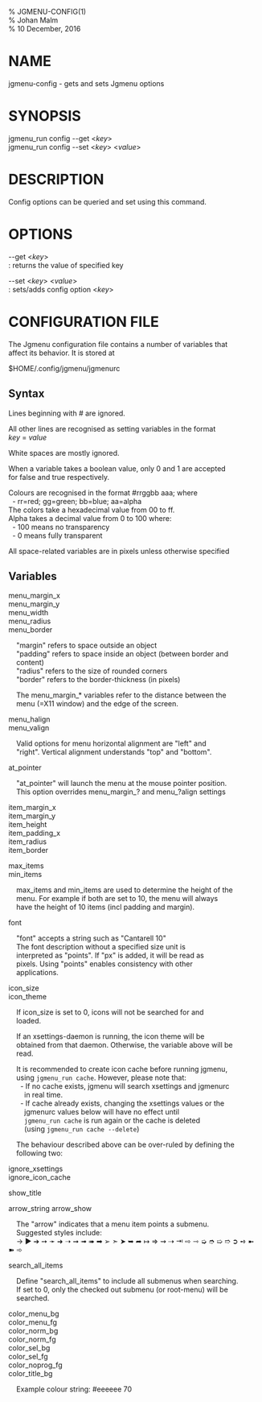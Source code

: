 % JGMENU-CONFIG(1)  
% Johan Malm  
% 10 December, 2016

# NAME

jgmenu-config - gets and sets Jgmenu options

# SYNOPSIS

jgmenu_run config \--get <*key*>  
jgmenu_run config \--set <*key*> \<*value*>

# DESCRIPTION

Config options can be queried and set using this command.

# OPTIONS

\--get <*key*>  
:   returns the value of specified key

\--set <*key*> <*value*>  
:   sets/adds config option <*key*>

# CONFIGURATION FILE

The Jgmenu configuration file contains a number of variables that  
affect its behavior. It is stored at

$HOME/.config/jgmenu/jgmenurc

## Syntax

Lines beginning with # are ignored.

All other lines are recognised as setting variables in the format  
*key* = *value*

White spaces are mostly ignored.

When a variable takes a boolean value, only 0 and 1 are accepted  
for false and true respectively.

Colours are recognised in the format #rrggbb aaa; where  
  - rr=red; gg=green; bb=blue; aa=alpha  
The colors take a hexadecimal value from 00 to ff.  
Alpha takes a decimal value from 0 to 100 where:  
  - 100 means no transparency  
  - 0 means fully transparent  


All space-related variables are in pixels unless otherwise specified

## Variables

menu_margin_x  
menu_margin_y  
menu_width  
menu_radius  
menu_border  

    "margin" refers to space outside an object  
    "padding" refers to space inside an object (between border and  
    content)  
    "radius" refers to the size of rounded corners  
    "border" refers to the border-thickness (in pixels)  

    The menu_margin_* variables refer to the distance between the  
    menu (=X11 window) and the edge of the screen.  

menu_halign  
menu_valign  

    Valid options for menu horizontal alignment are "left" and  
    "right". Vertical alignment understands "top" and "bottom".  

at_pointer  

    "at_pointer" will launch the menu at the mouse pointer position.  
    This option overrides menu_margin_? and menu_?align settings

item_margin_x  
item_margin_y  
item_height  
item_padding_x  
item_radius  
item_border  

max_items  
min_items  

    max_items and min_items are used to determine the height of the  
    menu. For example if both are set to 10, the menu will always  
    have the height of 10 items (incl padding and margin).

font  

    "font" accepts a string such as "Cantarell 10"  
    The font description without a specified size unit is  
    interpreted as "points". If "px" is added, it will be read as  
    pixels. Using "points" enables consistency with other  
    applications.

icon_size  
icon_theme  

    If icon_size is set to 0, icons will not be searched for and  
    loaded.

    If an xsettings-daemon is running, the icon theme will be  
    obtained from that daemon. Otherwise, the variable above will be  
    read.

    It is recommended to create icon cache before running jgmenu,  
    using `jgmenu_run cache`. However, please note that:  
      - If no cache exists, jgmenu will search xsettings and jgmenurc  
        in real time.  
      - If cache already exists, changing the xsettings values or the  
        jgmenurc values below will have no effect until  
        `jgmenu_run cache` is run again or the cache is deleted  
        (using `jgmenu_run cache --delete`)

    The behaviour described above can be over-ruled by defining the  
    following two:

ignore_xsettings  
ignore_icon_cache  

show_title

arrow_string
arrow_show

    The "arrow" indicates that a menu item points a submenu.  
    Suggested styles include:  
    → ▶ ➔ ➙ ➛ ➜ ➝ ➞ ➟ ➠ ➡ ➢ ➣ ➤ ➥ ➦ ↦ ⇒ ⇝ ⇢ ⇥ ⇨ ⇾ ➭ ➮ ➯ ➱ ➲ ➺ ➼ ➽ ➾  

search_all_items

    Define "search_all_items" to include all submenus when searching.  
    If set to 0, only the checked out submenu (or root-menu) will be  
    searched.  

color_menu_bg  
color_menu_fg  
color_norm_bg  
color_norm_fg  
color_sel_bg  
color_sel_fg  
color_noprog_fg  
color_title_bg  

    Example colour string: #eeeeee 70  
